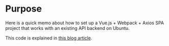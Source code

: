 # Purpose

Here is a quick memo about how to set up a Vue.js + Webpack + Axios SPA project that works with an existing API backend on Ubuntu.

This code is explained in [this blog article](https://juliensalinas.com/en/plugging-vuejs-axios-SPA-frontend-to-API-backend/).